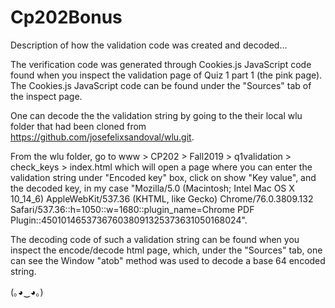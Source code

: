# Cp202Bonus
Description of how the validation code was created and decoded...

The verification code was generated through Cookies.js JavaScript code found when you inspect the validation page of Quiz 1 part 1 (the pink page). The Cookies.js JavaScript code can be found under the "Sources" tab of the inspect page.

One can decode the the validation string by going to the their local wlu folder that had been cloned from https://github.com/josefelixsandoval/wlu.git.

From the wlu folder, go to www > CP202 > Fall2019 > q1validation > check_keys > index.html which will open a page where you can enter the validation string under "Encoded key" box, click on show "Key value", and the decoded key, in my case "Mozilla/5.0 (Macintosh; Intel Mac OS X 10_14_6) AppleWebKit/537.36 (KHTML, like Gecko) Chrome/76.0.3809.132 Safari/537.36::h=1050::w=1680::plugin_name=Chrome PDF Plugin::450101465373676038091325373631050168024".

The decoding code of such a validation string can be found when you inspect the encode/decode html page, which, under the "Sources" tab, one can see the Window "atob" method was used to decode a base 64 encoded string. 

(｡◕‿◕｡)
